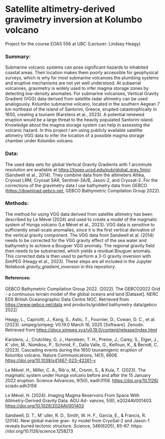 # Satellite altimetry-derived gravimetry inversion at Kolumbo volcano
Project for the course EOAS 556 at UBC (Lecturer: Lindsey Heagy)

### Summary:
Submarine volcanic systems can pose significant hazards to inhabited coastal areas. Their location makes them
poorly accessible for geophysical surveys, which is why for most submarine volcanoes the plumbing systems and
eruptive mechanisms are not yet well understood. At subaerial volcanoes, gravimetry is widely used to infer magma
storage zones by detecting low-density anomalies. For submarine volcanoes, Vertical Gravity Gradient (VGG) data
derived from satellite radar altimetry can be used analogously.
Kolumbo submarine volcano, located in the southern Aegean 7 km northeast of the island of Santorini, Greece,
erupted catastrophically in 1650, creating a tsunami (Karstens et al., 2023). A potential renewed eruption would
be a large threat to the heavily populated Santorini island. Knowledge about the magma storage system can help
in assessing the volcanic hazard. 
In this project I am using publicly available satellite altimetry VGG data to infer the location of a
possible magma storage chamber under Kolumbo volcano.

### Data:
The used data sets for global Vertical Gravity Gradients with 1 arcminute resolution are available at https://topex.ucsd.edu/pub/global_grav_1min/ (Sandwell et al., 2014). They combine data from the altimeters Altika, Cryosat LRM,
Cryosat SAR, Sentinel-3A/B, Jason-2, and Cryosat-2.
For the corrections of the gravimetry data I use bathymetry data from GEBCO (https://download.gebco.net, GEBCO Bathymetric Compilation
Group 2022).

### Methods:
The method for using VGG data derived from satellite altimetry has been described by Le Mével (2024) and used
to create a model of the magmatic system of Hunga volcano (Le Mével et al., 2023). 
VGG data is sensitive to sufficiently small-scale anomalies, since it is the first vertical derivative of the
vertical gravity component.
The VGG data from Sandwell et al. (2014) needs to be corrected for the VGG gravity effect of the sea water and
bathymetry to achieve a Bouguer VGG anomaly. The regional gravity field then needs to be substracted, which
yields a residual Bouguer anomaly. This corrected data is then used to perform a 3-D gravity inversion with SimPEG (Heagy et al.,
2023).
These steps are all included in the Jupyter Notebook _gravity_gradient_inversion_ in this repository.


#### References: 
GEBCO Bathymetric Compilation Group 2022. (2022). The GEBCO2022 Grid - a continuous terrain model
of the global oceans and land [Dataset]. NERC EDS British Oceanographic Data Centre NOC. Retrieved from
https://www.gebco.net/data and products/gridded bathymetry data/gebco 2022/

Heagy, L., Capriotti, J., Kang, S., Astic, T., Fournier, D., Cowan, D. C., et al. (2023). simpeg/simpeg: V0.19.0
March 16, 2025 [Software]. Zenodo. Retrieved from https://docs.simpeg.xyz/v0.19.0/content/release/index.html

Karstens, J., Crutchley, G. J., Hansteen, T. H., Preine, J., Carey, S., Elger, J., K¨uhn, M., Nomikou, P., Schmid,
F., Dalla Valle, G., Kelfoun, K., & Berndt, C. (2023). Cascading events during the 1650 tsunamigenic eruption of
Kolumbo volcano. Nature Communications, 14(1), 6606. https://doi.org/10.1038/s41467-023-42261-y

Le Mével, H., Miller, C. A., Rib´o, M., Cronin, S., & Kula, T. (2023). The magmatic system under Hunga volcano
before and after the 15 January 2022 eruption. Science Advances, 9(50), eadh3156. https://doi.org/10.1126/
sciadv.adh3156

Le Mével, H. (2024). Imaging Magma Reservoirs From Space With Altimetry-Derived Gravity Data. AGU Ad-
vances, 5(6), e2024AV001403. https://doi.org/10.1029/2024AV001403

Sandwell, D. T., M¨uller, R. D., Smith, W. H. F., Garcia, E., & Francis, R. (2014). New global marine grav-
ity model from CryoSat-2 and Jason-1 reveals buried tectonic structure. Science, 346(6205), 65–67. https:
//doi.org/10.1126/science.1258213
